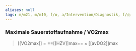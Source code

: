 ```yaml
---
aliases: null
tags: m/m21, m/m10, f/⚙️, a/Intervention/Diagnostik, f/🫁
---
```

### Maximale Sauerstoffaufnahme / VO2max
> [[VO2max]] = ==[[HZV]]max== × [[avDO2]]max